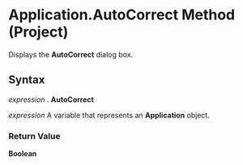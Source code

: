 
# Application.AutoCorrect Method (Project)

Displays the  **AutoCorrect** dialog box.


## Syntax

 _expression_ . **AutoCorrect**

 _expression_ A variable that represents an **Application** object.


### Return Value

 **Boolean**

